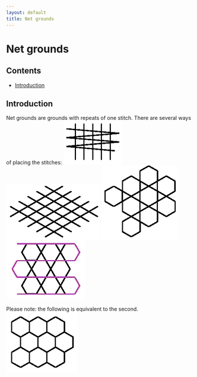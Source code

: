 ```yaml
---
layout: default
title: Net grounds
---
```


# Net grounds

## Contents
* [Introduction](#introduction)

  
## Introduction
Net grounds are grounds with repeats of one stitch. There are several ways of placing the stitches:
![net1][p-net1] ![net2][p-net2] ![net3][p-net3] ![net4][p-net4]    

Please note: the following is equivalent to the second.
![net2x][p-net2x]

[p-net1]: ../images/net1.png
[p-net2]: ../images/net2.png
[p-net3]: ../images/net3.png
[p-net4]: ../images/net4.png
[p-net2x]: ../images/net2x.png

